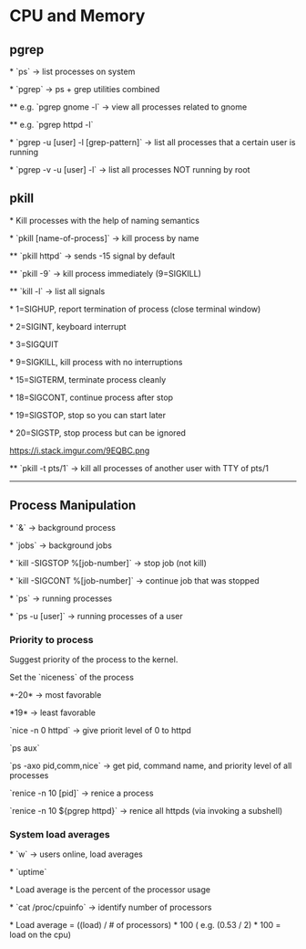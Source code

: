 # CPU and Memory

## pgrep

\* \`ps\` -&gt; list processes on system

\* \`pgrep\` -&gt; ps + grep utilities combined

\*\* e.g. \`pgrep gnome -l\` -&gt; view all processes related to gnome

\*\* e.g. \`pgrep httpd -l\`

\* \`pgrep -u \[user\] -l \[grep-pattern\]\` -&gt; list all processes that a certain user is running

\* \`pgrep -v -u \[user\] -l\` -&gt; list all processes NOT running by root

## pkill

\* Kill processes with the help of naming semantics

\* \`pkill \[name-of-process\]\` -&gt; kill process by name

\*\* \`pkill httpd\` -&gt; sends -15 signal by default

\*\* \`pkill -9\` -&gt; kill process immediately \(9=SIGKILL\)

\*\* \`kill -l\` -&gt; list all signals

\* 1=SIGHUP, report termination of process \(close terminal window\)

\* 2=SIGINT, keyboard interrupt

\* 3=SIGQUIT

\* 9=SIGKILL, kill process with no interruptions

\* 15=SIGTERM, terminate process cleanly

\* 18=SIGCONT, continue process after stop

\* 19=SIGSTOP, stop so you can start later

\* 20=SIGSTP, stop process but can be ignored

https://i.stack.imgur.com/9EQBC.png

\*\* \`pkill -t pts/1\` -&gt; kill all processes of another user with TTY of pts/1

---

## Process Manipulation

\* \`&\` -&gt; background process

\* \`jobs\` -&gt; background jobs

\* \`kill -SIGSTOP %\[job-number\]\` -&gt; stop job \(not kill\)

\* \`kill -SIGCONT %\[job-number\]\` -&gt; continue job that was stopped

\* \`ps\` -&gt; running processes

\* \`ps -u \[user\]\` -&gt; running processes of a user



### Priority to process

Suggest priority of the process to the kernel.

Set the \`niceness\` of the process

\*-20\* -&gt; most favorable

\*19\* -&gt; least favorable



\`nice -n 0 httpd\` -&gt; give priorit level of 0 to httpd

\`ps aux\`

\`ps -axo pid,comm,nice\` -&gt; get pid, command name, and priority level of all processes

\`renice -n 10 \[pid\]\` -&gt; renice a process

\`renice -n 10 ${pgrep httpd}\` -&gt; renice all httpds \(via invoking a subshell\)



### System load averages

\* \`w\` -&gt; users online, load averages

\* \`uptime\`

\* Load average is the percent of the processor usage

\* \`cat /proc/cpuinfo\` -&gt; identify number of processors

\* Load average = \(\(load\) / \# of processors\) \* 100 \( e.g. \(0.53 / 2\) \* 100 = load on the cpu\)



